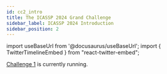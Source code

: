 ```yaml
---
id: cc2_intro
title: The ICASSP 2024 Grand Challenge
sidebar_label: ICASSP 2024 Introduction
sidebar_position: 2
---
```

import useBaseUrl from '@docusaurus/useBaseUrl';
import { TwitterTimelineEmbed } from "react-twitter-embed";


[Challenge 1](/docs/cadenza1/cc1_intro.md) is currently running.


